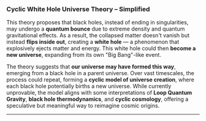 ### **Cyclic White Hole Universe Theory – Simplified**

This theory proposes that black holes, instead of ending in singularities, may undergo a **quantum bounce** due to extreme density and quantum gravitational effects. As a result, the collapsed matter doesn't vanish but instead **flips inside out**, creating a **white hole** — a phenomenon that explosively ejects matter and energy. This white hole could then **become a new universe**, expanding from its own "Big Bang"-like event.

The theory suggests that **our universe may have formed this way**, emerging from a black hole in a parent universe. Over vast timescales, the process could repeat, forming a **cyclic model of universe creation**, where each black hole potentially births a new universe. While currently unprovable, the model aligns with some interpretations of **Loop Quantum Gravity**, **black hole thermodynamics**, and **cyclic cosmology**, offering a speculative but meaningful way to reimagine cosmic origins.

---
